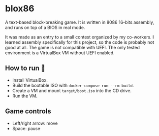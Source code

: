 # blox86

A text-based block-breaking game. It is written in 8086 16-bits assembly, and runs on top of a BIOS in real mode.

It was made as an entry to a small contest organized by my co-workers. I learned assembly specifically for this project, so the code is probably not good at all. The game is not compatible with UEFI. The only tested environment is a VirtualBox VM without UEFI enabled.

## How to run 🚀

- Install VirtualBox.
- Build the bootable ISO with `docker-compose run --rm build`.
- Create a VM and mount `target/boot.iso` into the CD drive.
- Run the VM.

## Game controls

- Left/right arrow: move
- Space: pause
